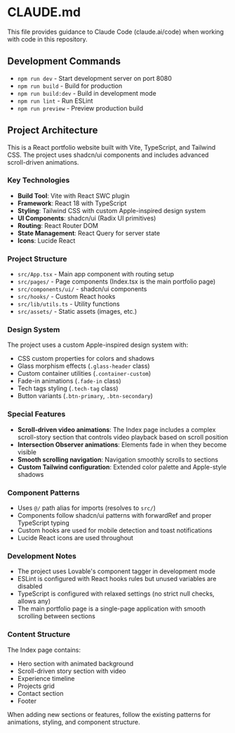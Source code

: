 # CLAUDE.md

This file provides guidance to Claude Code (claude.ai/code) when working with code in this repository.

## Development Commands

- `npm run dev` - Start development server on port 8080
- `npm run build` - Build for production
- `npm run build:dev` - Build in development mode
- `npm run lint` - Run ESLint
- `npm run preview` - Preview production build

## Project Architecture

This is a React portfolio website built with Vite, TypeScript, and Tailwind CSS. The project uses shadcn/ui components and includes advanced scroll-driven animations.

### Key Technologies
- **Build Tool**: Vite with React SWC plugin
- **Framework**: React 18 with TypeScript
- **Styling**: Tailwind CSS with custom Apple-inspired design system
- **UI Components**: shadcn/ui (Radix UI primitives)
- **Routing**: React Router DOM
- **State Management**: React Query for server state
- **Icons**: Lucide React

### Project Structure
- `src/App.tsx` - Main app component with routing setup
- `src/pages/` - Page components (Index.tsx is the main portfolio page)
- `src/components/ui/` - shadcn/ui components
- `src/hooks/` - Custom React hooks
- `src/lib/utils.ts` - Utility functions
- `src/assets/` - Static assets (images, etc.)

### Design System
The project uses a custom Apple-inspired design system with:
- CSS custom properties for colors and shadows
- Glass morphism effects (`.glass-header` class)
- Custom container utilities (`.container-custom`)
- Fade-in animations (`.fade-in` class)
- Tech tags styling (`.tech-tag` class)
- Button variants (`.btn-primary`, `.btn-secondary`)

### Special Features
- **Scroll-driven video animations**: The Index page includes a complex scroll-story section that controls video playback based on scroll position
- **Intersection Observer animations**: Elements fade in when they become visible
- **Smooth scrolling navigation**: Navigation smoothly scrolls to sections
- **Custom Tailwind configuration**: Extended color palette and Apple-style shadows

### Component Patterns
- Uses `@/` path alias for imports (resolves to `src/`)
- Components follow shadcn/ui patterns with forwardRef and proper TypeScript typing
- Custom hooks are used for mobile detection and toast notifications
- Lucide React icons are used throughout

### Development Notes
- The project uses Lovable's component tagger in development mode
- ESLint is configured with React hooks rules but unused variables are disabled
- TypeScript is configured with relaxed settings (no strict null checks, allows any)
- The main portfolio page is a single-page application with smooth scrolling between sections

### Content Structure
The Index page contains:
- Hero section with animated background
- Scroll-driven story section with video
- Experience timeline
- Projects grid
- Contact section
- Footer

When adding new sections or features, follow the existing patterns for animations, styling, and component structure.